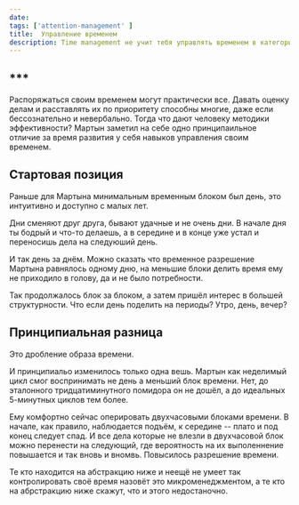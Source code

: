 ```yaml
---
date:
tags: ['attention-management' ]
title:  Управление временем
description: Time management не учит тебя управлять временем в категоричном смысле: либо умеешь, либо нет. Время -- это искусственная абстракция, которая сделала из чего-то сложного понятный инструмент. Это значит, что в моделирование времени можно углубляться и затратить на это кучу... времени. Но зачем?
---
```

## \*\*\*

Распоряжаться своим временем могут практически все. Давать оценку делам и расставлять их по приоритету способны многие, даже если бессознательно и невербально. Тогда что дают человеку методики эффективности? Мартын заметил на себе одно принципаильное отличие за время развития у себя навыков управления своим временем.

## Стартовая позиция

Раньше для Мартына минимальным временным блоком был день, это интуитивно и доступно с малых лет.

Дни сменяют друг друга, бывают удачные и не очень дни. В начале дня ты бодрый и что-то делаешь, а в середине и в конце уже устал и переносишь дела на следуюший день.

И так день за днём. Можно сказать что временное разрешение Мартына равнялось одному дню, на меньшие блоки делить время ему не приходило в голову, да и не было потребности.

Так продолжалось блок за блоком, а затем пришёл интерес в большей структурности. Что если день поделить на периоды? Утро, день, вечер?

## Принципиальная разница

Это дробление образа времени.

И принципиальо изменилось только одна вешь. Мартын как неделимый цикл смог воспринимать не день а меньший блок времени. Нет, до эталонного тридцатиминутного помидора он не дошёл, а до идеальных 5-минутных циклов тем более.

Ему комфортно сейчас оперировать двухчасовыми блоками времени. В начале, как правило, наблюдается подъём, к середине -- плато и под конец следует спад. И все дела которые не влезли в двухчасовой блок можно перенести на следующий, где вероятность на их выполеннение повышается и так вновь и вномвь. Повысилось разрешение времени.

Те кто находится на абстракцию ниже и неещё не умеет так контролировать своё время назовёт это микроменеджментом, а те кто на абрстракцию ниже скажут, что и этого недостаночно.
